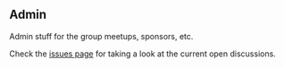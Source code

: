 ## Admin

Admin stuff for the group meetups, sponsors, etc.

Check the [issues page](https://github.com/distributed-systems-group/admin/issues) 
for taking a look at the current open discussions.
